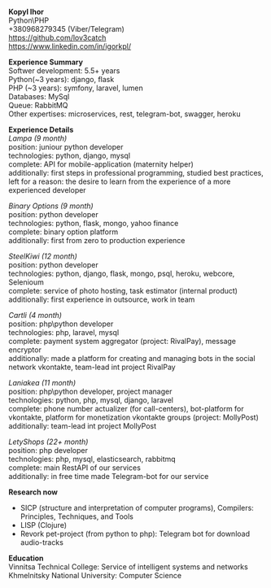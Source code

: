 <p><b>Kopyl Ihor</b><br>
Python\PHP<br>
+380968279345 (Viber/Telegram)<br>
<a href="https://github.com/lov3catch">https://github.com/lov3catch</a><br>
<a href="https://www.linkedin.com/in/igorkpl/">https://www.linkedin.com/in/igorkpl/</a></p>

<p><b>Experience Summary</b><br>
Softwer development: 5.5+ years<br>
Python(~3 years): django, flask<br>
PHP (~3 years): symfony, laravel, lumen<br>
Databases: MySql<br>
Queue: RabbitMQ<br>
Other expertises: microservices, rest, telegram-bot, swagger, heroku</p>
<p><b>Experience Details</b><br>
<i>Lampa (9 month)</i><br>
position: juniour python developer<br>
technologies: python, django, mysql<br>
complete: API for mobile-application (maternity helper)<br>
additionally: first steps in professional programming, studied best practices, left for a reason: the desire to learn from the experience of a more experienced developer</p>
<p><i>Binary Options (9 month)</i><br>
position: python developer<br>
technologies: python, flask, mongo, yahoo finance<br>
complete: binary option platform<br>
additionally: first from zero to production experience</p>
<p><i>SteelKiwi (12 month)</i><br>
position: python developer<br>
technologies: python, django, flask, mongo, psql, heroku, webcore, Selenioum<br>
complete: service of photo hosting, task estimator (internal product)<br>
additionally: first experience in outsource, work in team</p>
<p><i>Cartli (4 month)</i><br>
position: php\python developer<br>
technologies: php, laravel, mysql<br>
complete: payment system aggregator (project: RivalPay), message encryptor<br>
additionally: made a platform for creating and managing bots in the social network vkontakte, team-lead int project RivalPay</p>
<p><i>Laniakea (11 month)</i><br>
position: php\python developer, project manager<br>
technologies: python, php, mysql, django, laravel<br>
complete: phone number actualizer (for call-centers), bot-platform for vkontakte, platform for monetization vkontakte groups (project: MollyPost)<br>
additionally: team-lead int project MollyPost</p>
<p><i>LetyShops (22+ month)</i><br>
position: php developer<br>
technologies: php, mysql, elasticsearch, rabbitmq<br>
complete: main RestAPI of our services<br>
additionally: in free time made Telegram-bot for our service</p>
<p><b>Research now</b></p>
<ul>
<li>SICP (structure and interpretation of computer programs), Compilers: Principles, Techniques, and Tools</li>
<li>LISP (Clojure)</li>
<li>Revork pet-project (from python to php): Telegram bot for download audio-tracks</li>
</ul>
<p><b>Education</b><br>
Vinnitsa Technical College: Service of intelligent systems and networks<br>
Khmelnitsky National University: Computer Science</p>
